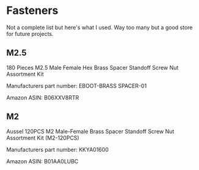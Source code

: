 # Fasteners

Not a complete list but here's what I used. Way too many but a good store for future projects.

## M2.5

180 Pieces M2.5 Male Female Hex Brass Spacer Standoff Screw Nut Assortment Kit

Manufacturers part number: EBOOT-BRASS SPACER-01

Amazon ASIN: B06XXV8RTR

## M2

Aussel 120PCS M2 Male-Female Brass Spacer Standoff Screw Nut Assortment Kit (M2-120PCS) 

Manufacturers part number: KKYA01600

Amazon ASIN: B01AA0LUBC
